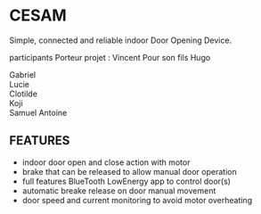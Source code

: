 # CESAM
Simple, connected and reliable indoor Door Opening Device.

participants
Porteur projet : Vincent Pour son fils Hugo

Gabriel  
Lucie  
Clotilde  
Koji  
Samuel
Antoine

## FEATURES
* indoor door open and close action with motor
* brake that can be released to allow manual door operation
* full features BlueTooth LowEnergy app to control door(s)
* automatic breake release on door manual movement
* door speed and current monitoring to avoid motor overheating



